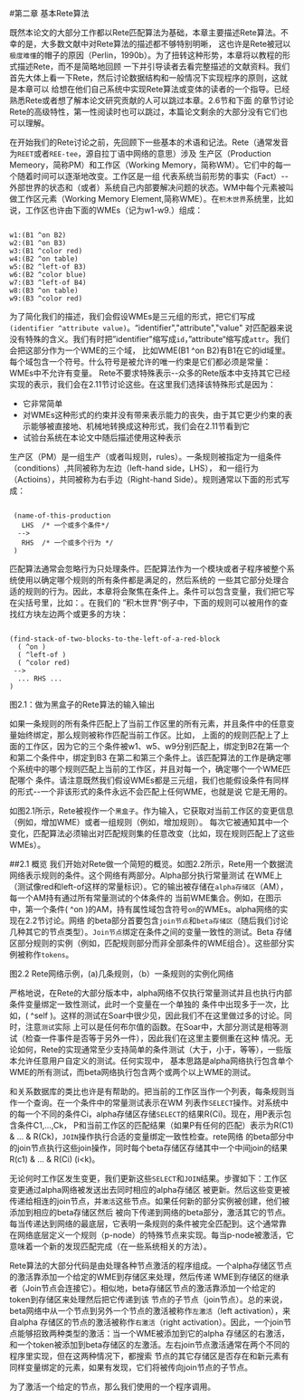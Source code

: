#第二章 基本Rete算法

既然本论文的大部分工作都以Rete匹配算法为基础，本章主要描述Rete算法。不幸的是，大多数文献中对Rete算法的描述都不够特别明晰，
这也许是Rete被冠以`极度难懂`的帽子的原因（Perlin，1990b）。为了扭转这种形势，本章将以教程的形式描述Rete，而不是简略地回顾
一下并引导读者去看完整描述的文献资料。我们首先大体上看一下Rete，然后讨论数据结构和一般情况下实现程序的原则，这就是本章可以
给想在他们自己系统中实现Rete算法或变体的读者的一个指导。已经熟悉Rete或者想了解本论文研究贡献的人可以跳过本章。2.6节和下面
的章节讨论Rete的高级特性，第一性阅读时也可以跳过，本篇论文剩余的大部分没有它们也可以理解。

在开始我们的Rete讨论之前，先回顾下一些基本的术语和记法。Rete（通常发音为`REET`或者`REE-tee`，源自拉丁语中网络的意思）涉及
生产区（Production Memeory，简称PM）和工作区（Working Memory，简称WM）。它们中的每一个随着时间可以逐渐地改变。工作区是一组
代表系统当前形势的事实（Fact）--外部世界的状态和（或者）系统自己内部要解决问题的状态。WM中每个元素被叫做工作区元素（Working
Memory Element,简称WME）。在`积木世界`系统里，比如说，工作区也许由下面的WMEs（记为w1-w9.）组成：
<pre><code>
w1:(B1 ^on B2)
w2:(B1 ^on B3)
w3:(B1 ^color red)
w4:(B2 ^on table)
w5:(B2 ^left-of B3)
w6:(B2 ^color blue) 
w7:(B3 ^left-of B4)
w8:(B3 ^on table) 
w9:(B3 ^color red) 
</code></pre>

为了简化我们的描述，我们会假设WMEs是三元组的形式，把它们写成`(identifier ^attribute value)`。“identifier","attribute","value"
对匹配器来说没有特殊的含义。我们有时把”identifier"缩写成`id`，”attribute“缩写成`attr`。我们会把这部分作为一个WME的三个域，
比如WME(B1 ^on B2)有B1在它的id域里。每个域包含一个符号。什么符号是被允许的唯一约束是它们都必须是常量：WMEs中不允许有变量。
Rete不要求特殊表示--众多的Rete版本中支持其它已经实现的表示，我们会在2.11节讨论这些。在这里我们选择该特殊形式是因为：
* 它非常简单
* 对WMEs这种形式的约束并没有带来表示能力的丧失，由于其它更少约束的表示能够被直接地、机械地转换成这种形式，我们会在2.11节看到它
* 试验台系统在本论文中随后描述使用这种表示

生产区（PM）是一组生产（或者叫规则，rules）。一条规则被指定为一组条件（conditions）,共同被称为左边（left-hand side，LHS），
和一组行为（Actioins），共同被称为右手边（Right-hand Side）。规则通常以下面的形式写成：
<pre><code>
 (name-of-this-production
   LHS  /* 一个或多个条件*/
  -->
   RHS  /* 一个或多个行为 */
 )
</code></pre>

匹配算法通常会忽略行为只处理条件。匹配算法作为一个模块或者子程序被整个系统使用以确定哪个规则的所有条件都是满足的，然后系统的
一些其它部分处理合适的规则的行为。因此，本章将会聚焦在条件上。条件可以包含变量，我们把它写在尖括号里，比如：<x>。在我们的
”积木世界“例子中，下面的规则可以被用作的查找红方块左边两个或更多的方块：
<pre><code>
(find-stack-of-two-blocks-to-the-left-of-a-red-block
  (<x> ^on <y>)
  (<y> ^left-of <z>)
  (<z> ^color red)
 -->
  ... RHS ...
)
</code></pre>

图2.1：做为黑盒子的Rete算法的输入输出

如果一条规则的所有条件匹配上了当前工作区里的所有元素，并且条件中的任意变量始终绑定，那么规则被称作匹配当前工作区。比如，
上面的的规则匹配上了上面的工作区，因为它的三个条件被w1、w5、w9分别匹配上，<y>绑定到B2在第一个和第二个条件中，<z>绑定到B3
在第二和第三个条件上。该匹配算法的工作是确定哪个系统中的哪个规则匹配上当前的工作区，并且对每一个，确定哪个一个WME匹配哪个
条件。请注意既然我们假设WMEs都是三元组，我们也能假设条件有同样的形式--一个非该形式的条件永远不会匹配上任何WME，也就是说
它是无用的。

如图2.1所示，Rete被视作一个`黑盒子`。作为输入，它获取对当前工作区的变更信息（例如，增加WME）或者一组规则（例如，增加规则）。
每次它被通知其中一个变化，匹配算法必须输出对匹配规则集的任意改变（比如，现在规则匹配上了这些WMEs）。

##2.1 概览
我们开始对Rete做一个简短的概览。如图2.2所示，Rete用一个数据流网络表示规则的条件。这个网络有两部分。Alpha部分执行常量测试
在WME上（测试像red和left-of这样的常量标识）。它的输出被存储在`alpha存储区`（AM），每一个AM持有通过所有常量测试的个体条件的
当前WME集合。例如，在图示中，第一个条件(<x> ^on <y>)的AM，持有属性域包含符号`on`的WMEs。alpha网络的实现在2.2节讨论。网络
的beta部分首要包含`join节点`和`beta存储区`（随后我们讨论几种其它的节点类型）。`Join节点`绑定在条件之间的变量一致性的测试。Beta
存储区部分规则的实例（例如，匹配规则部分而非全部条件的WME组合）。这些部分实例被称作`tokens`。

图2.2 Rete网络示例，(a)几条规则，（b）一条规则的实例化网络

严格地说，在Rete的大部分版本中，alpha网络不仅执行常量测试并且也执行内部条件变量绑定一致性测试，此时一个变量在一个单独的
条件中出现多于一次，比如，(<x> ^self <x>)。这样的测试在Soar中很少见，因此我们不在这里做过多的讨论。同时，注意`测试`实际
上可以是任何布尔值的函数。在Soar中，大部分测试是相等测试（检查一件事件是否等于另外一件），因此我们在这里主要侧重在这种
情况。无论如何，Rete的实现通常至少支持简单的条件测试（大于，小于，等等），一些版本允许任意用户自定义的测试。任何实现中，
基本思路是alpha网络执行包含单个WME的所有测试，而beta网络执行包含两个或两个以上WME的测试。

和关系数据库的类比也许是有帮助的。把当前的工作区当作一个列表，每条规则当作一个查询。在一个条件中的常量测试表示在WM
列表作`SELECT`操作。对系统中的每一个不同的条件Ci，alpha存储区存储`SELECT`的结果R(Ci)。现在，用P表示包含条件C1,...,Ck，
P和当前工作区的匹配结果（如果P有任何的匹配）表示为R(C1) & ... & R(Ck)，`JOIN`操作执行合适的变量绑定一致性检查。rete网络
的beta部分中的join节点执行这些join操作，同时每个beta存储区存储其中一个中间join的结果 R(c1) & ... & R(Ci) (i<k)。

无论何时工作区发生变更，我们更新这些`SELECT`和`JOIN`结果。步骤如下：工作区变更通过alpha网络被发送出去同时相应的alpha存储区
被更新。然后这些变更被传递给相连的join节点，并`激活`这些节点。如果任何新的部分实例被创建，他们被添加到相应的beta存储区然后
被向下传递到网络的beta部分，激活其它的节点。每当传递达到网络的最底层，它表明一条规则的条件被完全匹配到。这个通常靠
在网络底层定义一个规则（p-node）的特殊节点来实现。每当p-node被激活，它意味着一个新的发现匹配完成（在一些系统相关的方法）。

Rete算法的大部分代码是由处理各种节点激活的程序组成。一个alpha存储区节点的激活靠添加一个给定的WME到存储区来处理，然后传递
WME到存储区的继承者（Join节点会连接它）。相似地，beta存储区节点的激活靠添加一个给定的token到存储区来处理然后把它传递到该
节点的子节点（join节点）。总的来说，beta网络中从一个节点到另外一个节点的激活被称作`左激活`（left activation），来自alpha
存储区的节点的激活被称作`右激活`（right activation）。因此，一个join节点能够招致两种类型的激活：当一个WME被添加到它的alpha
存储区的右激活，和一个token被添加到beta存储区的左激活。左右join节点激活通常在两个不同的程序里实现，但在这两种情况下，都搜索
节点的其它存储区是否存在和新元素有同样变量绑定的元素，如果有发现，它们将被传向join节点的子节点。

为了激活一个给定的节点，那么我们使用的一个程序调用。
 